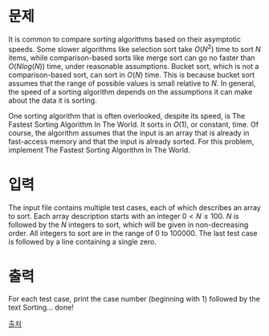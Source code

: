 # 문제

It is common to compare sorting algorithms based on their asymptotic speeds. Some slower algorithms like selection sort take $O(N^{2})$ time to sort $N$ items, while comparison-based sorts like merge sort can go no faster than $O(N log(N))$ time, under reasonable assumptions. Bucket sort, which is not a comparison-based sort, can sort in $O(N)$ time. This is because bucket sort assumes that the range of possible values is small relative to $N$. In general, the speed of a sorting algorithm depends on the assumptions it can make about the data it is sorting.

One sorting algorithm that is often overlooked, despite its speed, is The Fastest Sorting Algorithm In The World. It sorts in $O(1)$, or constant, time. Of course, the algorithm assumes that the input is an array that is already in fast-access memory and that the input is already sorted. For this problem, implement The Fastest Sorting Algorithm In The World.

# 입력

The input file contains multiple test cases, each of which describes an array to sort. Each array description starts with an integer $0 < N ≤ 100$. $N$ is followed by the $N$ integers to sort, which will be given in non-decreasing order. All integers to sort are in the range of $0$ to $100000$. The last test case is followed by a line containing a single zero.

# 출력

For each test case, print the case number (beginning with 1) followed by the text Sorting... done!

[출처](https://www.acmicpc.net/problem/23235)
